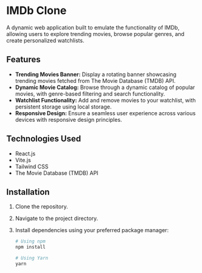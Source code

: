 # IMDb Clone

A dynamic web application built to emulate the functionality of IMDb, allowing users to explore trending movies, browse popular genres, and create personalized watchlists.

## Features

- **Trending Movies Banner:** Display a rotating banner showcasing trending movies fetched from The Movie Database (TMDB) API.
- **Dynamic Movie Catalog:** Browse through a dynamic catalog of popular movies, with genre-based filtering and search functionality.
- **Watchlist Functionality:** Add and remove movies to your watchlist, with persistent storage using local storage.
- **Responsive Design:** Ensure a seamless user experience across various devices with responsive design principles.

## Technologies Used

- React.js
- Vite.js
- Tailwind CSS
- The Movie Database (TMDB) API

## Installation

1. Clone the repository.
2. Navigate to the project directory.
3. Install dependencies using your preferred package manager:

   ```sh
   # Using npm
   npm install

   # Using Yarn
   yarn
